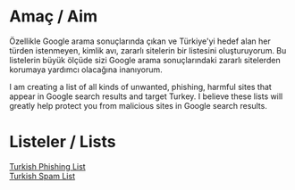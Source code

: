 # Amaç / Aim
Özellikle Google arama sonuçlarında çıkan ve Türkiye'yi hedef alan her türden istenmeyen, kimlik avı, zararlı sitelerin bir listesini oluşturuyorum.
Bu listelerin büyük ölçüde sizi Google arama sonuçlarındaki zararlı sitelerden korumaya yardımcı olacağına inanıyorum.

I am creating a list of all kinds of unwanted, phishing, harmful sites that appear in Google search results and target Turkey.
I believe these lists will greatly help protect you from malicious sites in Google search results.

# Listeler / Lists
[Turkish Phishing List](https://github.com/yildizyan/hosts/blob/main/turkish-phishing-list)
<br>[Turkish Spam List](https://github.com/yildizyan/hosts/blob/main/turkish-spam-list)
